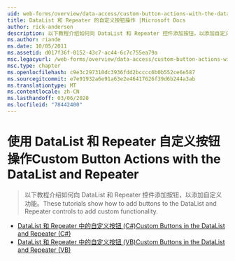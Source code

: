 ```yaml
---
uid: web-forms/overview/data-access/custom-button-actions-with-the-datalist-and-repeater/index
title: DataList 和 Repeater 的自定义按钮操作 |Microsoft Docs
author: rick-anderson
description: 以下教程介绍如何向 DataList 和 Repeater 控件添加按钮，以添加自定义功能。
ms.author: riande
ms.date: 10/05/2011
ms.assetid: d017f36f-0152-43c7-ac44-6c7c755ea79a
msc.legacyurl: /web-forms/overview/data-access/custom-button-actions-with-the-datalist-and-repeater
msc.type: chapter
ms.openlocfilehash: c9e3c297310dc3936fdd2bcccc6b0b552ce6e587
ms.sourcegitcommit: e7e91932a6e91a63e2e46417626f39d6b244a3ab
ms.translationtype: MT
ms.contentlocale: zh-CN
ms.lasthandoff: 03/06/2020
ms.locfileid: "78442400"
---
```

# <a name="custom-button-actions-with-the-datalist-and-repeater"></a><span data-ttu-id="61bf3-103">使用 DataList 和 Repeater 自定义按钮操作</span><span class="sxs-lookup"><span data-stu-id="61bf3-103">Custom Button Actions with the DataList and Repeater</span></span>

> <span data-ttu-id="61bf3-104">以下教程介绍如何向 DataList 和 Repeater 控件添加按钮，以添加自定义功能。</span><span class="sxs-lookup"><span data-stu-id="61bf3-104">These tutorials show how to add buttons to the DataList and Repeater controls to add custom functionality.</span></span>

- [<span data-ttu-id="61bf3-105">DataList 和 Repeater 中的自定义按钮 (C#)</span><span class="sxs-lookup"><span data-stu-id="61bf3-105">Custom Buttons in the DataList and Repeater (C#)</span></span>](custom-buttons-in-the-datalist-and-repeater-cs.md)
- [<span data-ttu-id="61bf3-106">DataList 和 Repeater 中的自定义按钮 (VB)</span><span class="sxs-lookup"><span data-stu-id="61bf3-106">Custom Buttons in the DataList and Repeater (VB)</span></span>](custom-buttons-in-the-datalist-and-repeater-vb.md)

